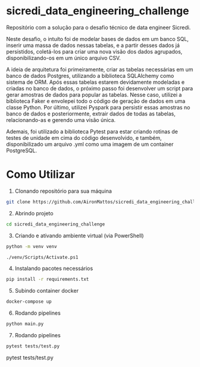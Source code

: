 # sicredi_data_engineering_challenge


Repositório com a solução para o desafio técnico de data engineer Sicredi.

Neste desafio, o intuíto foi de modelar bases de dados em um banco SQL, inserir uma massa de dados nessas tabelas, e a partir desses dados já persistidos, coletá-los para criar uma nova visão dos dados agrupados, disponibilizando-os em um único arquivo CSV.  

A ideia de arquitetura foi primeiramente, criar as tabelas necessárias em um banco de dados Postgres, utilizando a biblioteca SQLAlchemy como sistema de ORM. Após essas tabelas estarem devidamente modeladas e criadas no banco de dados, o próximo passo foi desenvolver um script para gerar amostras de dados para popular as tabelas. Nesse caso, utilizei a biblioteca Faker e envolepei todo o código de geração de dados em uma classe Python. Por último, utilizei Pyspark para persistir essas amostras no banco de dados e posteriormente, extrair dados de todas as tabelas, relacionando-as e gerendo uma visão única.

Ademais, foi utilizado a biblioteca Pytest para estar criando rotinas de testes de unidade em cima do código desenvolvido, e também, disponibilizado um arquivo .yml como uma imagem de um container PostgreSQL.


# Como Utilizar
 
1. Clonando repositório para sua máquina
```bash
git clone https://github.com/AironMattos/sicredi_data_engineering_challenge.git
```

2. Abrindo projeto
```bash
cd sicredi_data_engineering_challenge
```

3. Criando e ativando ambiente virtual (via PowerShell)
```bash
python -m venv venv

./venv/Scripts/Activate.ps1
```

4. Instalando pacotes necessários
```bash
pip install -r requirements.txt
```

5. Subindo container docker
```bash
docker-compose up
```

6. Rodando pipelines
```bash
python main.py
```


7. Rodando pipelines
```bash
pytest tests/test.py
```
pytest tests/test.py
